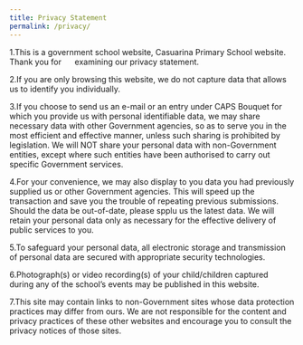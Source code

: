 ```yaml
---
title: Privacy Statement
permalink: /privacy/
---
```

1.This is a government school website, Casuarina Primary School website. Thank you for      examining our privacy statement.

2.If you are only browsing this website, we do not capture data that allows us to identify you individually.

3.If you choose to send us an e-mail or an entry under CAPS Bouquet for which you provide us with personal identifiable data, we may share necessary data with other Government agencies, so as to serve you in the most efficient and effective manner, unless such sharing is prohibited by legislation. We will NOT share your personal data with non-Government entities, except where such entities have been authorised to carry out specific Government services.

4.For your convenience, we may also display to you data you had previously supplied us or other Government agencies. This will speed up the transaction and save you the trouble of repeating previous submissions. Should the data be out-of-date, please spplu us the latest data. We will retain your personal data only as necessary for the effective delivery of public services to you.

5.To safeguard your personal data, all electronic storage and transmission of personal data are secured with appropriate security technologies.

6.Photograph(s) or video recording(s) of your child/children captured during any of the school’s events may be published in this website.

7.This site may contain links to non-Government sites whose data protection practices may differ from ours. We are not responsible for the content and privacy practices of these other websites and encourage you to consult the privacy notices of those sites.